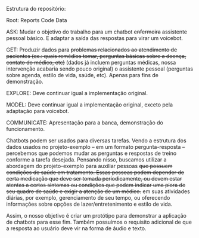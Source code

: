 Estrutura do repositório:

Root:
Reports
Code
Data


ASK: Mudar o objetivo do trabalho para um chatbot ~~enfermeira~~ assistente pessoal básico. E adaptar a saída das respostas para virar um voicebot.

GET: Produzir dados para ~~problemas relacionados ao atendimento de pacientes (ex.: quais remédios tomar, perguntas básicas sobre a doença, contato do médico, etc)~~ (dados já incluem perguntas médicas, nossa intervenção acabaria sendo pouco original) o assistente pessoal (perguntas sobre agenda, estilo de vida, saúde, etc). Apenas para fins de demonstração.

EXPLORE: Deve continuar igual a implementação original.

MODEL: Deve continuar igual a implementação original, exceto pela adaptação para voicebot.

COMMUNICATE: Apresentação para a banca, demonstração do funcionamento.



  Chatbots podem ser usados para diversas tarefas. Vendo a estrutura dos dados usados no projeto-exemplo – em um formato pergunta-resposta – percebemos que podemos mudar as perguntas e respostas de treino conforme a tarefa desejada. Pensando nisso, buscamos utilizar a abordagem do projeto-exemplo para auxiliar pessoas ~~que possuem condições de saúde em tratamento. Essas pessoas podem depender de certa medicação que deve ser tomada periodicamente, ou devem estar atentas a certos sintomas ou condições que podem indicar uma piora de seu quadro de saúde e exigir a atenção de um médico.~~ em suas atividades diárias, por exemplo, gerenciamento de seu tempo, ou oferecendo informações sobre opções de lazer/entretenimento e estilo de vida.
  
  Assim, o nosso objetivo é criar um protótipo para demonstrar a aplicação de chatbots para esse fim. Também possuímos o requisito adicional de que a resposta ao usuário deve vir na forma de áudio e texto.
